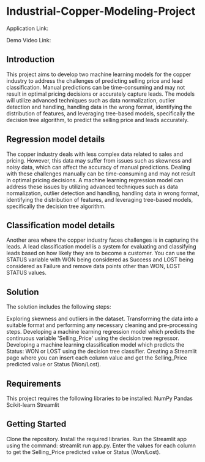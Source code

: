 # Industrial-Copper-Modeling-Project

Application Link:

Demo Video Link:

## Introduction
This project aims to develop two machine learning models for the copper industry to address the challenges of predicting selling price and lead classification. Manual predictions can be time-consuming and may not result in optimal pricing decisions or accurately capture leads. The models will utilize advanced techniques such as data normalization, outlier detection and handling, handling data in the wrong format, identifying the distribution of features, and leveraging tree-based models, specifically the decision tree algorithm, to predict the selling price and leads accurately.

## Regression model details
The copper industry deals with less complex data related to sales and pricing. However, this data may suffer from issues such as skewness and noisy data, which can affect the accuracy of manual predictions. Dealing with these challenges manually can be time-consuming and may not result in optimal pricing decisions. A machine learning regression model can address these issues by utilizing advanced techniques such as data normalization, outlier detection and handling, handling data in wrong format, identifying the distribution of features, and leveraging tree-based models, specifically the decision tree algorithm.

## Classification model details
Another area where the copper industry faces challenges is in capturing the leads. A lead classification model is a system for evaluating and classifying leads based on how likely they are to become a customer. You can use the STATUS variable with WON being considered as Success and LOST being considered as Failure and remove data points other than WON, LOST STATUS values.

## Solution
The solution includes the following steps:

Exploring skewness and outliers in the dataset.
Transforming the data into a suitable format and performing any necessary cleaning and pre-processing steps.
Developing a machine learning regression model which predicts the continuous variable 'Selling_Price' using the decision tree regressor.
Developing a machine learning classification model which predicts the Status: WON or LOST using the decision tree classifier.
Creating a Streamlit page where you can insert each column value and get the Selling_Price predicted value or Status (Won/Lost).

## Requirements
This project requires the following libraries to be installed:
NumPy
Pandas
Scikit-learn
Streamlit

## Getting Started
Clone the repository.
Install the required libraries.
Run the Streamlit app using the command: streamlit run app.py.
Enter the values for each column to get the Selling_Price predicted value or Status (Won/Lost).
